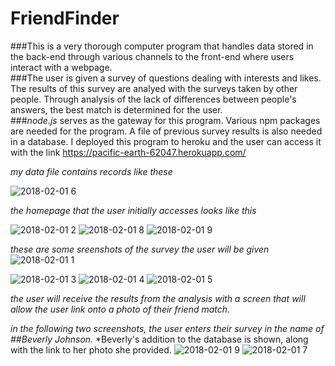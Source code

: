 # FriendFinder

###This is a very thorough computer program that handles data stored in the back-end through various channels to the front-end where users interact with a webpage.  
###The user is given a survey of questions dealing with interests and likes.  The results of this survey are analyed with the surveys taken by other people.  Through analysis of the lack of differences between people's answers, the best match is determined for the user.  
###*node.js* serves as the gateway for this program.  Various npm packages are needed for the program.  A file of previous survey results is also needed in a database.
I deployed this program to heroku and the user can access it with the link https://pacific-earth-62047.herokuapp.com/
 

*my data file contains records like these*

![2018-02-01 6](https://user-images.githubusercontent.com/30198872/35663772-f35ee860-06ec-11e8-8289-0aa478ae9a78.png)



*the homepage that the user initially accesses looks like this*

![2018-02-01 2](https://user-images.githubusercontent.com/30198872/35663760-e6c39006-06ec-11e8-90ae-1829504621d4.png)
![2018-02-01 8](https://user-images.githubusercontent.com/30198872/35667138-8322470a-06fa-11e8-83e8-193941fb31e5.png)
![2018-02-01 9](https://user-images.githubusercontent.com/30198872/35667144-8b419968-06fa-file11e8-9eab-cedfce1d8ab4.png)


*these are some sreenshots of the survey the user will be given*
![2018-02-01 1](https://user-images.githubusercontent.com/30198872/35663756-e2a76c04-06ec-11e8-9556-43b07001c041.png)

![2018-02-01 3](https://user-images.githubusercontent.com/30198872/35663763-e9f0c6fe-06ec-11e8-8abd-880684c3b56f.png)
![2018-02-01 4](https://user-images.githubusercontent.com/30198872/35663766-ecf7a50c-06ec-11e8-8fb9-2de47eaa09b8.png)
![2018-02-01 5](https://user-images.githubusercontent.com/30198872/35663771-f0464d76-06ec-11e8-8556-1ac1fd79a44a.png)

*the user will receive the results from the analysis with a screen that will allow the user link onto a photo of their friend match.*

*in the following two screenshots, the user enters their survey in the name of ##Beverly Johnson.*
*Beverly's addition to the database is shown, along with the link to her photo she provided.
![2018-02-01 9](https://user-images.githubusercontent.com/30198872/35668962-85a76968-0701-11e8-90a7-9cab513440b3.png)
![2018-02-01 7](https://user-images.githubusercontent.com/30198872/35663774-f6906bbc-06ec-11e8-99b5-0613e4b7b3ea.png)

